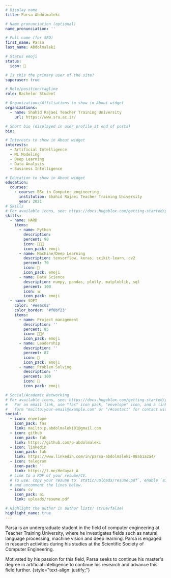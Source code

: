 ```yaml
---
# Display name
title: Parsa Abdolmaleki

# Name pronunciation (optional)
name_pronunciation: ''

# Full name (for SEO)
first_name: Parsa
last_name: Abdolmaleki

# Status emoji
status:
  icon: 🙂

# Is this the primary user of the site?
superuser: true

# Role/position/tagline
role: Bachelor Student

# Organizations/Affiliations to show in About widget
organizations:
  - name: Shahid Rajaei Teacher Training University
    url: https://www.sru.ac.ir/

# Short bio (displayed in user profile at end of posts)
bio: 

# Interests to show in About widget
interests:
  - Artificial Intelligence
  - ML Modeling
  - Deep Learning
  - Data Analysis
  - Business Intelligence

# Education to show in About widget
education:
  courses:
    - course: BSc in Computer engineering
      institution: Shahid Rajaei Teacher Training University
      year: 2021
# Skills
# For available icons, see: https://docs.hugoblox.com/getting-started/page-builder/#icons
skills:
  - name: HARD
    items:
      - name: Python
        description: 
        percent: 90
        icon: 👨🏻‍💻
        icon_pack: emoji
      - name: Machine/Deep Learning
        description: tensorflow, keras, scikit-learn, cv2
        percent: 70
        icon: 🧠
        icon_pack: emoji
      - name: Data Science
        description: numpy, pandas, plotly, matploblib, sql
        percent: 100
        icon: 📊
        icon_pack: emoji
  - name: SOFT
    color: '#eeac02'
    color_border: '#f0bf23'
    items:
      - name: Project management
        description: ''
        percent: 85
        icon: 🤵🏻‍♂️
        icon_pack: emoji
      - name: Leadership
        description: ''
        percent: 87
        icon: 🎯
        icon_pack: emoji
      - name: Problem Solving
        description: ''
        percent: 100
        icon: 📜
        icon_pack: emoji

# Social/Academic Networking
# For available icons, see: https://docs.hugoblox.com/getting-started/page-builder/#icons
#   For an email link, use "fas" icon pack, "envelope" icon, and a link in the
#   form "mailto:your-email@example.com" or "/#contact" for contact widget.
social:
  - icon: envelope
    icon_pack: fas
    link: mailto:p.abdolmaleki81@gmail.com
  - icon: github
    icon_pack: fab
    link: https://github.com/p-abdolmaleki
  - icon: linkedin
    icon_pack: fab
    link: https://www.linkedin.com/in/parsa-abdolmaleki-08ab1a2a4/
  - icon: telegram
    icon-pack: ''
    link: https://t.me/Hedayat_A
  # Link to a PDF of your resume/CV.
  # To use: copy your resume to `static/uploads/resume.pdf`, enable `ai` icons in `params.yaml`,
  # and uncomment the lines below.
  - icon: cv
    icon_pack: ai
    link: uploads/resume.pdf

# Highlight the author in author lists? (true/false)
highlight_name: true
---
```


Parsa is an undergraduate student in the field of computer engineering at Teacher Training University, where he investigates fields such as natural language processing, machine vision and deep learning. Parsa is engaged in research activities during his studies at the Scientific Society of Computer Engineering.

Motivated by his passion for this field, Parsa seeks to continue his master's degree in artificial intelligence to continue his research and advance this field further.
{style="text-align: justify;"}
